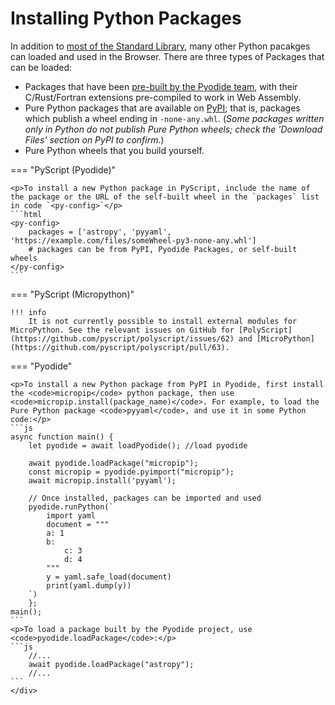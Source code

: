 # Installing Python Packages

<p>In addition to <a href="https://pyodide.org/en/stable/usage/wasm-constraints.html#python-standard-library">most of the Standard Library</a>, many other Python pacakges can loaded and used in the Browser. There are three types of Packages that can be loaded:</p>
<ul>
    <li>Packages that have been <a href="https://pyodide.org/en/stable/usage/packages-in-pyodide.html">pre-built by the Pyodide team</a>, with their C/Rust/Fortran extensions pre-compiled to work in Web Assembly.</li>
    <li>Pure Python packages that are available on <a href="https://pypi.org/">PyPI</a>; that is, packages which publish a wheel ending in <code>-none-any.whl</code>. (<i>Some packages written only in Python do not publish Pure Python wheels; check the 'Download Files' section on PyPI to confirm.</i>)</li>
    <li>Pure Python wheels that you build yourself.</li>
</ul>

=== "PyScript (Pyodide)"

    <p>To install a new Python package in PyScript, include the name of the package or the URL of the self-built wheel in the `packages` list in code `<py-config>`</p>
    ```html
    <py-config>
        packages = ['astropy', 'pyyaml', 'https://example.com/files/someWheel-py3-none-any.whl']
        # packages can be from PyPI, Pyodide Packages, or self-built wheels
    </py-config>
    ```

=== "PyScript (Micropython)"

    !!! info
        It is not currently possible to install external modules for MicroPython. See the relevant issues on GitHub for [PolyScript](https://github.com/pyscript/polyscript/issues/62) and [MicroPython](https://github.com/pyscript/polyscript/pull/63).

=== "Pyodide"

    <p>To install a new Python package from PyPI in Pyodide, first install the <code>micropip</code> python package, then use <code>micropip.install(package_name)</code>. For example, to load the Pure Python package <code>pyyaml</code>, and use it in some Python code:</p>
    ```js
    async function main() {
        let pyodide = await loadPyodide(); //load pyodide

        await pyodide.loadPackage("micropip");
        const micropip = pyodide.pyimport("micropip");
        await micropip.install('pyyaml');

        // Once installed, packages can be imported and used
        pyodide.runPython(`
            import yaml
            document = """
            a: 1
            b:
                c: 3
                d: 4
            """
            y = yaml.safe_load(document)
            print(yaml.dump(y))
        `)
        };
    main();
    ```
    <p>To load a package built by the Pyodide project, use <code>pyodide.loadPackage</code>:</p>
    ```js
        //...
        await pyodide.loadPackage("astropy");
        //...
    ```
    </div>